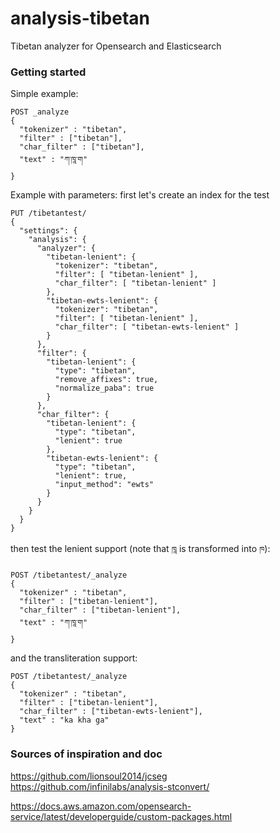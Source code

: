 # analysis-tibetan

Tibetan analyzer for Opensearch and Elasticsearch

### Getting started

Simple example:

```
POST _analyze
{
  "tokenizer" : "tibetan",
  "filter" : ["tibetan"],
  "char_filter" : ["tibetan"],
  "text" : "ཀ་ཁཱ་ག"
}
```

Example with parameters: first let's create an index for the test

```
PUT /tibetantest/
{
  "settings": {
    "analysis": {
      "analyzer": {
        "tibetan-lenient": {
          "tokenizer": "tibetan",
          "filter": [ "tibetan-lenient" ],
          "char_filter": [ "tibetan-lenient" ]
        },
        "tibetan-ewts-lenient": {
          "tokenizer": "tibetan",
          "filter": [ "tibetan-lenient" ],
          "char_filter": [ "tibetan-ewts-lenient" ]
        }
      },
      "filter": {
        "tibetan-lenient": {
          "type": "tibetan",
          "remove_affixes": true,
          "normalize_paba": true
        }
      },
      "char_filter": {
        "tibetan-lenient": {
          "type": "tibetan",
          "lenient": true
        },
        "tibetan-ewts-lenient": {
          "type": "tibetan",
          "lenient": true,
          "input_method": "ewts"
        }
      }
    }
  }
}
```

then test the lenient support (note that `ཁཱ` is transformed into `ཁ`):

```
POST /tibetantest/_analyze
{
  "tokenizer" : "tibetan",
  "filter" : ["tibetan-lenient"],
  "char_filter" : ["tibetan-lenient"],
  "text" : "ཀ་ཁཱ་ག"
}
```

and the transliteration support:

```
POST /tibetantest/_analyze
{
  "tokenizer" : "tibetan",
  "filter" : ["tibetan-lenient"],
  "char_filter" : ["tibetan-ewts-lenient"],
  "text" : "ka kha ga"
}
```

### Sources of inspiration and doc

https://github.com/lionsoul2014/jcseg
https://github.com/infinilabs/analysis-stconvert/

https://docs.aws.amazon.com/opensearch-service/latest/developerguide/custom-packages.html
